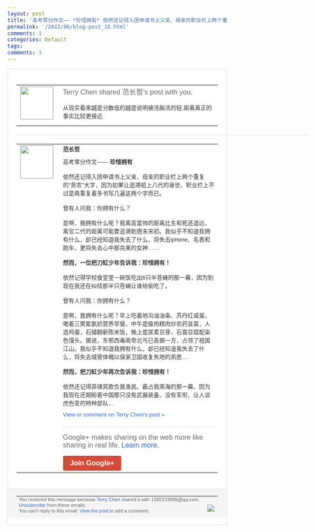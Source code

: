 ```yaml
---
layout: post
title: '高考零分作文―― *珍惜拥有* 依然还记得入团申请书上父亲、母亲的职业栏上两个重...'
permalink: '/2012/06/blog-post_10.html'
comments: 1
categories: Default
tags: 
comments: 1
---
```

<div style="border:solid 1px #dfdfdf;color:#686868;font:13px Arial"><div style="background-color:#fff;padding:20px;"><table cellpadding="0" cellspacing="0"><tr><td style="padding-right:15px;vertical-align:top"><a href="https://plus.google.com/_/notifications/ngemlink?&amp;emid=CLiXlPDPw7ACFUbo3Aod9jsAAA&amp;path=%2F108643996575278738906&amp;dt=1339329683462"><img height="75" src="https://lh3.googleusercontent.com/-KKRGTyJ5Bl0/AAAAAAAAAAI/AAAAAAAAEEY/jllxqER5dCk/s75-c-k-a/photo.jpg" style="border:solid 1px #cccccc;" width="75"/></a></td><td style="width:578px;color:#333;font:13px Arial;vertical-align:top;"><div style="color:#686868;font:16px Arial;;padding-bottom:15px">Terry Chen shared 范长哲's post with you.</div><div style="padding-bottom:10px">从现实看来越是分数低的越是说明被洗脑洗的<wbr/>轻,距离真正的事实比较更接近.</div></td></tr></table><div style="margin:20px 0;border-bottom:solid 1px #dfdfdf;width:670px;"></div><table cellpadding="0" cellspacing="0"><tr><td style="padding-right:15px;vertical-align:top"><a href="https://plus.google.com/_/notifications/ngemlink?&amp;emid=CLiXlPDPw7ACFUbo3Aod9jsAAA&amp;path=%2F112425270975576903639&amp;dt=1339329683462"><img height="75" src="https://lh4.googleusercontent.com/-UH8DcYnI7vs/AAAAAAAAAAI/AAAAAAAAAA8/O76SszHGaJY/s75-c-k-a/photo.jpg" style="border:solid 1px #cccccc;" width="75"/></a></td><td style="width:578px;color:#333;font:13px Arial;vertical-align:top;"><div style="font-weight:bold;padding-bottom:10px">范长哲</div><div style="padding-bottom:10px">高考零分作文―― <b>珍惜拥有</b><br/><br/>依然还记得入团申请书上父亲、母亲<wbr/>的职业栏上两个重复的"务农"大字，因为如<wbr/>果让追溯祖上八代的身世，职业栏上不过是再<wbr/>重复着多书写几遍这两个字而已。<br/><br/>曾有人问我<wbr/>：你拥有什么？<br/><br/>是啊，我拥有什么呢？我离高<wbr/>富帅的距离比生和死还遥远，离官二代的距离<wbr/>可能要追溯到唐末宋初。我似乎不知道我拥有<wbr/>什么，却已经知道我失去了什么，将失去ip<wbr/>hone、名表和跑车，更将失去心中那完美<wbr/>的女神……<br/><br/><b>然而，一位把刀缸少年告诉我：珍<wbr/>惜拥有！</b><br/><br/>依然记得学校食堂里一碗饭吃出6只<wbr/>半苍蝇的那一幕，因为到现在我还在纠结那半<wbr/>只苍蝇让谁给偷吃了。<br/><br/>曾有人问我：你拥有什<wbr/>么？<br/><br/>是啊，我拥有什么呢？早上吃着地沟油油<wbr/>条、苏丹红咸蛋，喝着三聚氰氨奶营养早餐，<wbr/>中午是瘦肉精肉炒农药韭菜，人造鸡蛋，石蜡<wbr/>翻新陈米饭，晚上是尿素豆芽，石膏豆腐配染<wbr/>色馒头。据说，东邪西毒南帝北丐已各据一方<wbr/>，占领了祖国江山。我似乎不知道我拥有什么<wbr/>，却已经知道我失去了什么，将失去城管体魄<wbr/>以保家卫国收复失地的夙愿…<br/><br/><b>然而，把刀缸少<wbr/>年再次告诉我：珍惜拥有！</b><br/><br/>依然还记得菲律宾<wbr/>欺负我渔民、霸占我南海的那一幕，因为我现<wbr/>在还期盼着中国那只没有武器装备、没有军衔<wbr/>、让人谈虎色变的特种部队...</div><a href="https://plus.google.com/_/notifications/ngemlink?&amp;emid=CLiXlPDPw7ACFUbo3Aod9jsAAA&amp;path=%2F108643996575278738906%2Fposts%2FixkLRLyDZ6x%3Fgpinv%3DAMIXal8JnU7FrmC-vBvFpE85LdtTOFIWBtwNnbjpqNFBlqvzK9l9B2mUzTb2WQ1bmbEIk0Q9PvhTlwO9lC27ZDB3wqgytbB_XCCnLdSoap0bA7noIxlTXTA&amp;dt=1339329683462" style="color:#3366CC;text-decoration:none;">View or comment on Terry Chen's post »</a><div style="margin-top:20px;border-top:solid 1px #dfdfdf"><div style="padding:15px 0;color:#686868;font:16px Arial;">Google+ makes sharing on the web more like sharing in real life. <a href="http://www.google.com/+/learnmore/" style="color:#3366CC;text-decoration:none;">Learn more</a>.</div><a href="https://plus.google.com/_/notifications/ngemlink?&amp;emid=CLiXlPDPw7ACFUbo3Aod9jsAAA&amp;path=%2F%3Fgpinv%3DAMIXal8JnU7FrmC-vBvFpE85LdtTOFIWBtwNnbjpqNFBlqvzK9l9B2mUzTb2WQ1bmbEIk0Q9PvhTlwO9lC27ZDB3wqgytbB_XCCnLdSoap0bA7noIxlTXTA&amp;dt=1339329683462" style="display:inline-block;padding:7px 15px;background-color:#d44b38; color:#fff;font-size:16px; font-weight:bold;border-radius:2px;border:solid 1px #c43b28; white-space:nowrap;text-decoration:none">Join Google+</a></div></td></tr></table></div><div style="border-top:solid 1px #dfdfdf;padding:0 20px; background-color:#f5f5f5"><table cellpadding="0" cellspacing="0" style="height:50px"><tbody><tr><td style="vertical-align:middle;width:100%; color:#636363;font:11px Arial; line-height:120%">You received this message because <a href="https://plus.google.com/_/notifications/ngemlink?&amp;emid=CLiXlPDPw7ACFUbo3Aod9jsAAA&amp;path=%2F108643996575278738906%3Fgpinv%3DAMIXal8JnU7FrmC-vBvFpE85LdtTOFIWBtwNnbjpqNFBlqvzK9l9B2mUzTb2WQ1bmbEIk0Q9PvhTlwO9lC27ZDB3wqgytbB_XCCnLdSoap0bA7noIxlTXTA&amp;dt=1339329683462" style="color:#3366CC;text-decoration:none;">Terry Chen</a> shared it with 1265133686@qq.com. <a href="https://plus.google.com/_/notifications/ngemlink?&amp;emid=CLiXlPDPw7ACFUbo3Aod9jsAAA&amp;path=%2F_%2Fnonplus%2Femailsettings%3Fgpinv%3DAMIXal8JnU7FrmC-vBvFpE85LdtTOFIWBtwNnbjpqNFBlqvzK9l9B2mUzTb2WQ1bmbEIk0Q9PvhTlwO9lC27ZDB3wqgytbB_XCCnLdSoap0bA7noIxlTXTA%26est%3DADH5u8WxXGLcAjI8AwkzEYE8DZWqK-4sPJns87sEVSVa5TUvf_kujPPLgbK61pnP0KkzFUL-ZuPfsBq_9yPtNFjVqrx_I99IW-5NgjH5ZCpwLNL2RkyLoRkNE6tc8OBDdC9QbcdQzscg&amp;dt=1339329683462" style="color:#3366CC;text-decoration:none;">Unsubscribe</a> from these emails.<br>You can't reply to this email. <a href="https://plus.google.com/_/notifications/ngemlink?&amp;emid=CLiXlPDPw7ACFUbo3Aod9jsAAA&amp;path=%2F108643996575278738906%2Fposts%2FixkLRLyDZ6x%3Fgpinv%3DAMIXal8JnU7FrmC-vBvFpE85LdtTOFIWBtwNnbjpqNFBlqvzK9l9B2mUzTb2WQ1bmbEIk0Q9PvhTlwO9lC27ZDB3wqgytbB_XCCnLdSoap0bA7noIxlTXTA&amp;dt=1339329683462" style="color:#3366CC;text-decoration:none;">View the post</a> to add a comment.<br/></br></td><td><img src="https://ssl.gstatic.com/s2/oz/images/notifications/logo/google-plus-6617a72bb36cc548861652780c9e6ff1.png"/></td></tr></tbody></table></div></div>
